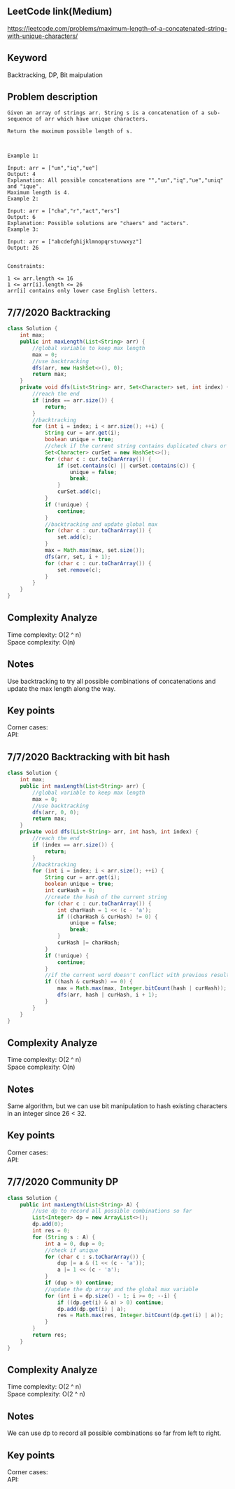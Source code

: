 ## LeetCode link(Medium)
https://leetcode.com/problems/maximum-length-of-a-concatenated-string-with-unique-characters/

## Keyword
Backtracking, DP, Bit maipulation

## Problem description
```
Given an array of strings arr. String s is a concatenation of a sub-sequence of arr which have unique characters.

Return the maximum possible length of s.

 

Example 1:

Input: arr = ["un","iq","ue"]
Output: 4
Explanation: All possible concatenations are "","un","iq","ue","uniq" and "ique".
Maximum length is 4.
Example 2:

Input: arr = ["cha","r","act","ers"]
Output: 6
Explanation: Possible solutions are "chaers" and "acters".
Example 3:

Input: arr = ["abcdefghijklmnopqrstuvwxyz"]
Output: 26
 

Constraints:

1 <= arr.length <= 16
1 <= arr[i].length <= 26
arr[i] contains only lower case English letters.
```

## 7/7/2020 Backtracking

```java
class Solution {
    int max;
    public int maxLength(List<String> arr) {
        //global variable to keep max length
        max = 0;
        //use backtracking
        dfs(arr, new HashSet<>(), 0);
        return max;
    }
    private void dfs(List<String> arr, Set<Character> set, int index) {
        //reach the end
        if (index == arr.size()) {
            return;
        }
        //backtracking
        for (int i = index; i < arr.size(); ++i) {
            String cur = arr.get(i);
            boolean unique = true;
            //check if the current string contains duplicated chars or conflict with previous path result
            Set<Character> curSet = new HashSet<>();
            for (char c : cur.toCharArray()) {
                if (set.contains(c) || curSet.contains(c)) {
                    unique = false;
                    break;
                }
                curSet.add(c);
            }
            if (!unique) {
                continue;
            }
            //backtracking and update global max
            for (char c : cur.toCharArray()) {
                set.add(c);
            }
            max = Math.max(max, set.size());
            dfs(arr, set, i + 1);
            for (char c : cur.toCharArray()) {
                set.remove(c);
            }
        }
    }
}
```

## Complexity Analyze
Time complexity: O(2 ^ n)\
Space complexity: O(n)

## Notes
Use backtracking to try all possible combinations of concatenations and update the max length along the way.

## Key points
Corner cases: \
API:

## 7/7/2020 Backtracking with bit hash

```java
class Solution {
    int max;
    public int maxLength(List<String> arr) {
        //global variable to keep max length
        max = 0;
        //use backtracking
        dfs(arr, 0, 0);
        return max;
    }
    private void dfs(List<String> arr, int hash, int index) {
        //reach the end
        if (index == arr.size()) {
            return;
        }
        //backtracking
        for (int i = index; i < arr.size(); ++i) {
            String cur = arr.get(i);
            boolean unique = true;
            int curHash = 0;
            //create the hash of the current string
            for (char c : cur.toCharArray()) {
                int charHash = 1 << (c - 'a');
                if ((charHash & curHash) != 0) {
                    unique = false;
                    break;
                }
                curHash |= charHash;
            }
            if (!unique) {
                continue;
            }
            //if the current word doesn't conflict with previous result
            if ((hash & curHash) == 0) {
                max = Math.max(max, Integer.bitCount(hash | curHash));
                dfs(arr, hash | curHash, i + 1);
            }
        }
    }
}
```

## Complexity Analyze
Time complexity: O(2 ^ n)\
Space complexity: O(n)

## Notes
Same algorithm, but we can use bit manipulation to hash existing characters in an integer since 26 < 32.

## Key points
Corner cases: \
API:

## 7/7/2020 Community DP

```java
class Solution {
    public int maxLength(List<String> A) {
        //use dp to record all possible combinations so far
        List<Integer> dp = new ArrayList<>();
        dp.add(0);
        int res = 0;
        for (String s : A) {
            int a = 0, dup = 0;
            //check if unique
            for (char c : s.toCharArray()) {
                dup |= a & (1 << (c - 'a'));
                a |= 1 << (c - 'a');
            }
            if (dup > 0) continue;
            //update the dp array and the global max variable
            for (int i = dp.size() - 1; i >= 0; --i) {
                if ((dp.get(i) & a) > 0) continue;
                dp.add(dp.get(i) | a);
                res = Math.max(res, Integer.bitCount(dp.get(i) | a));
            }
        }
        return res;
    }
}
```

## Complexity Analyze
Time complexity: O(2 ^ n)\
Space complexity: O(2 ^ n)

## Notes
We can use dp to record all possible combinations so far from left to right.

## Key points
Corner cases: \
API: